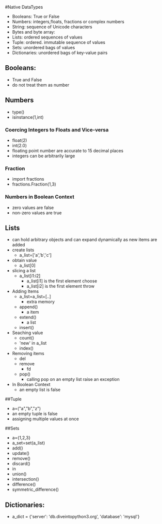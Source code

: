 #Native DataTypes
- Booleans: True or False
- Numbers: integers,floats, fractions or complex numbers
- String: sequence of Unicode characters
- Bytes and byte array:
- Lists: ordered sequences of values
- Tuple: ordered. immutable sequence of values
- Sets: unordered bags of values
- Dictionaries: unordered bags of key-value pairs


## Booleans:
- True and False
- do not treat them as number
## Numbers
- type()
- isinstance(1,int)
### Coercing Integers to Floats and Vice-versa
- float(2)
- int(2.0)
- floating point number are accurate to 15 decimal places
- integers can be arbitrarily large
### Fraction
- import fractions
- fractions.Fraction(1,3)
### Numbers in Boolean Context
- zero values are false
- non-zero values are true

## Lists
- can hold arbitrary objects and can expand dynamically as new items are added
- create lists
    - a_list=['a','b','c']
- obtain value
    - a_list[0]
- slicing a list
    - a_list[i1:i2]
        - a_list[i1] is the first element choose
        - a_list[i2] is the first element throw
- Adding Items
    - a_list=a_list+[..]
        - extra memory
    - append()
        - a item
    - extend()
        - a list
    - insert()
- Seaching value
    - count()
    - 'new' in a_list
    - index()
- Removing items
    - del
    - remove
        - fd
    - pop()
        - calling pop on an empty list raise an exception
- In Boolean Context
    - an empty list is false

##Tuple
- a=("a","b","z")
- an empty tuple is false
- assigning multiple values at once

##Sets
- a={1,2,3}
- a_set=set(a_list)
- add()
- update()
- remove()
- discard()
- in
- union()
- intersection()
- difference()
- symmetric_difference()

## Dictionaries:
- a_dict = {'server': 'db.diveintopython3.org', 'database': 'mysql'} 

